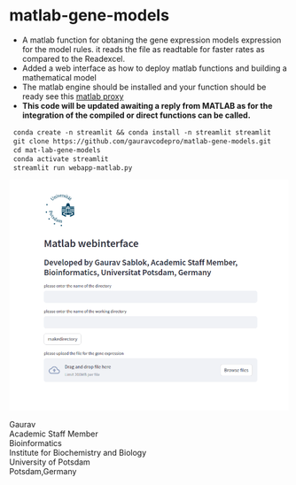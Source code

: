 # matlab-gene-models

- A matlab function for obtaning the gene expression models expression for the model rules. it reads the file as readtable for faster rates as compared to the Readexcel. 
- Added a web interface as how to deploy matlab functions and building a mathematical model 
- The matlab engine should be installed and your function should be ready see this [matlab proxy](https://github.com/mathworks/matlab-engine-for-python)
- **This code will be updated awaiting a reply from MATLAB as for the integration of the compiled or direct functions can be called.**
```
 conda create -n streamlit && conda install -n streamlit streamlit
 git clone https://github.com/gauravcodepro/matlab-gene-models.git
 cd mat-lab-gene-models
 conda activate streamlit
 streamlit run webapp-matlab.py
```
![](https://github.com/gauravcodepro/matlab-gene-models/blob/main/interface.png)

Gaurav \
Academic Staff Member \
Bioinformatics \
Institute for Biochemistry and Biology \
University of Potsdam \
Potsdam,Germany
